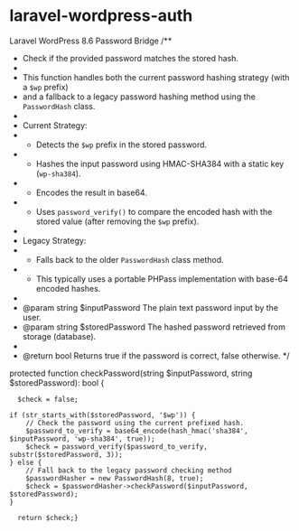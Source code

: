 # laravel-wordpress-auth
Laravel WordPress 8.6 Password Bridge
/**
 * Check if the provided password matches the stored hash.
 *
 * This function handles both the current password hashing strategy (with a `$wp` prefix) 
 * and a fallback to a legacy password hashing method using the `PasswordHash` class.
 *
 * Current Strategy:
 * - Detects the `$wp` prefix in the stored password.
 * - Hashes the input password using HMAC-SHA384 with a static key (`wp-sha384`).
 * - Encodes the result in base64.
 * - Uses `password_verify()` to compare the encoded hash with the stored value (after removing the `$wp` prefix).
 *
 * Legacy Strategy:
 * - Falls back to the older `PasswordHash` class method.
 * - This typically uses a portable PHPass implementation with base-64 encoded hashes.
 *
 * @param string $inputPassword   The plain text password input by the user.
 * @param string $storedPassword  The hashed password retrieved from storage (database).
 *
 * @return bool  Returns true if the password is correct, false otherwise.
 */

protected function checkPassword(string $inputPassword, string $storedPassword): bool {

      $check = false;
    
    if (str_starts_with($storedPassword, '$wp')) {
        // Check the password using the current prefixed hash.
        $password_to_verify = base64_encode(hash_hmac('sha384', $inputPassword, 'wp-sha384', true));
        $check = password_verify($password_to_verify, substr($storedPassword, 3));
    } else {
        // Fall back to the legacy password checking method
        $passwordHasher = new PasswordHash(8, true);
        $check = $passwordHasher->checkPassword($inputPassword, $storedPassword);
    }
    
      return $check;}
